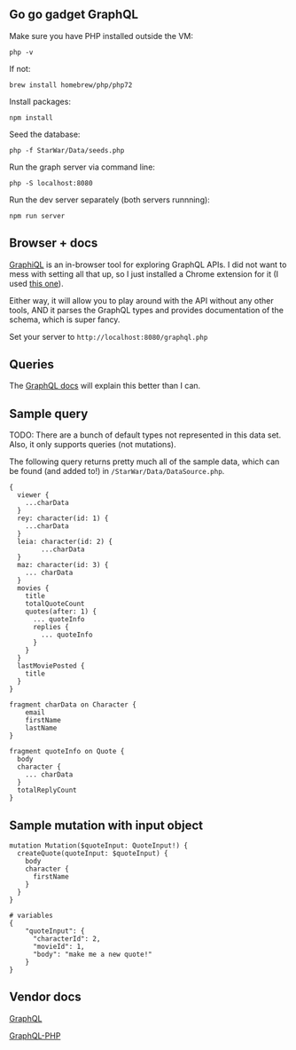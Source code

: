 ## Go go gadget GraphQL
Make sure you have PHP installed outside the VM:
```
php -v
```

If not:
```
brew install homebrew/php/php72
```

Install packages:
```
npm install
```

Seed the database: 
```
php -f StarWar/Data/seeds.php
```

Run the graph server via command line: 
```
php -S localhost:8080 
```

Run the dev server separately (both servers runnning):
```
npm run server
```

## Browser + docs
[GraphiQL](https://github.com/graphql/graphiql) is an in-browser tool for exploring GraphQL APIs. I did not want to mess with setting all that up, so I just installed a Chrome extension for it (I used [this one](https://chrome.google.com/webstore/detail/graphiql-feen/mcbfdonlkfpbfdpimkjilhdneikhfklp?hl=en-US)).

Either way, it will allow you to play around with the API without any other tools, AND it parses the GraphQL types and provides documentation of the schema, which is super fancy.

Set your server to `http://localhost:8080/graphql.php` 

## Queries

The [GraphQL docs](http://graphql.org/learn/queries/) will explain this better than I can. 
 
## Sample query 
TODO: There are a bunch of default types not represented in this data set. Also, it only supports queries (not mutations).

The following query returns pretty much all of the sample data, which can be found (and added to!) in `/StarWar/Data/DataSource.php`.

```
{
  viewer {
    ...charData
  }
  rey: character(id: 1) {
    ...charData
  }
  leia: character(id: 2) {
		...charData
  }
  maz: character(id: 3) {
    ... charData
  }
  movies {
    title
    totalQuoteCount
    quotes(after: 1) {
      ... quoteInfo
      replies {
        ... quoteInfo
      }
    }
  }
  lastMoviePosted {
    title
  }
}

fragment charData on Character {
    email
    firstName
    lastName
}

fragment quoteInfo on Quote {
  body
  character {
    ... charData    
  }
  totalReplyCount
}
```

## Sample mutation with input object
```
mutation Mutation($quoteInput: QuoteInput!) {
  createQuote(quoteInput: $quoteInput) {
    body
    character {
      firstName
    }
  }
}
```
```
# variables
{
	"quoteInput": {
	  "characterId": 2,
	  "movieId": 1, 
	  "body": "make me a new quote!"
	}
}
```

## Vendor docs

[GraphQL](http://graphql.org/) 

[GraphQL-PHP](http://webonyx.github.io/graphql-php/) 